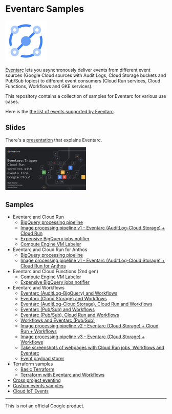 # Eventarc Samples

![Eventarc Logo](Eventarc-128-color.png)

[Eventarc](https://cloud.google.com/eventarc/) lets you asynchronously deliver
events from different event sources (Google Cloud sources with Audit Logs, Cloud
Storage buckets and Pub/Sub topics) to different event consumers (Cloud Run
services, Cloud Functions, Workflows and GKE services).

This repository contains a collection of samples for Eventarc for various use
cases.

Here is the [the list of events supported by Eventarc](eventarc-events).

## Slides

There's a
[presentation](https://speakerdeck.com/meteatamel/eventarc-trigger-cloud-run-services-with-events-from-google-cloud)
that explains Eventarc.

<!-- [![Eventarc presentation](./eventarc-trigger-cloud-run-services-with-events-from-google-cloud.png)](https://speakerdeck.com/meteatamel/eventarc-trigger-cloud-run-services-with-events-from-google-cloud) -->

<a href="https://speakerdeck.com/meteatamel/eventarc-trigger-cloud-run-services-with-events-from-google-cloud">
    <img alt="Eventarc presentation" src="eventarc-trigger-cloud-run-services-with-events-from-google-cloud.png" width="50%" height="50%">
</a>

## Samples

* Eventarc and Cloud Run
  * [BigQuery processing pipeline](processing-pipelines/bigquery)
  * [Image processing pipeline v1 - Eventarc (AuditLog-Cloud Storage) + Cloud Run](processing-pipelines/image-v1)
  * [Expensive BigQuery jobs notifier](bigquery-jobs-notifier/run)
  * [Compute Engine VM Labeler](gce-vm-labeler/run)
* Eventarc and Cloud Run for Anthos
  * [BigQuery processing pipeline](processing-pipelines/bigquery/bigquery-processing-pipeline-eventarc-crfa.md)
  * [Image processing pipeline v1 - Eventarc (AuditLog-Cloud Storage) + Cloud Run for Anthos](processing-pipelines/image-v1/image-processing-pipeline-eventarc-crfa.md)
* Eventarc and Cloud Functions (2nd gen)
  * [Compute Engine VM Labeler](gce-vm-labeler/gcf)
  * [Expensive BigQuery jobs notifier](bigquery-jobs-notifier/gcf)
* Eventarc and Workflows
  * [Eventarc (AuditLog-BigQuery) and Workflows](eventarc-workflows-integration/eventarc-auditlog-bigquery)
  * [Eventarc (Cloud Storage) and Workflows](eventarc-workflows-integration/eventarc-storage)
  * [Eventarc (AuditLog-Cloud Storage), Cloud Run and Workflows](eventarc-workflows-integration/eventarc-auditlog-storage-cloudrun)
  * [Eventarc (Pub/Sub) and Workflows](eventarc-workflows-integration/eventarc-pubsub)
  * [Eventarc (Pub/Sub), Cloud Run and Workflows](eventarc-workflows-integration/eventarc-pubsub-cloudrun)
  * [Workflows and Eventarc (Pub/Sub)](https://github.com/GoogleCloudPlatform/workflows-demos/tree/master/workflows-eventarc-integration/workflows-pubsub)
  * [Image processing pipeline v2 - Eventarc (Cloud Storage) + Cloud Run + Workflows](processing-pipelines/image-v2/)
  * [Image processing pipeline v3 - Eventarc (Cloud Storage) + Workflows](processing-pipelines/image-v3/)
  * [Take screenshots of webpages with Cloud Run jobs, Workflows and Eventarc](https://github.com/GoogleCloudPlatform/workflows-demos/blob/master/screenshot-jobs)
  * [Event payload storer](https://github.com/GoogleCloudPlatform/workflows-demos/tree/master/workflows-eventarc-integration/event-payload-storer)
* Terraform samples
  * [Basic Terraform](terraform/basic)
  * [Terraform with Eventarc and Workflows](terraform/eventarc-workflows)
* [Cross project eventing](cross-project-eventing)
* [Custom events samples](custom-events)
* [Cloud IoT Events](cloudiot-events)

-------

This is not an official Google product.
